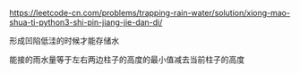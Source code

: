 https://leetcode-cn.com/problems/trapping-rain-water/solution/xiong-mao-shua-ti-python3-shi-pin-jiang-jie-dan-di/

形成凹陷低洼的时候才能存储水

能接的雨水量等于左右两边柱子的高度的最小值减去当前柱子的高度